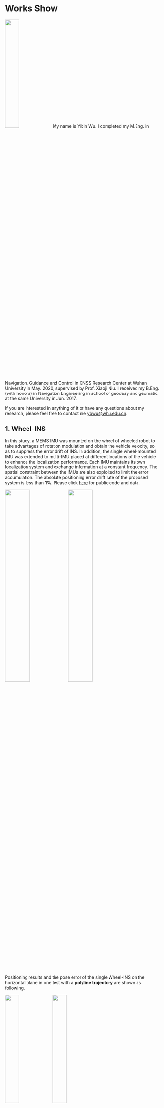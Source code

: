 # Works Show
<img src="https://s1.ax1x.com/2020/10/09/0rTNcV.jpg" width = 30% height = 30% />
My name is Yibin Wu. I completed my M.Eng. in Navigation, Guidance and Control in GNSS Research Center at Wuhan University in May. 2020, supervised by Prof. Xiaoji Niu. I received my B.Eng. (with honors) in Navigation Engineering in school of geodesy and geomatic at the same University in Jun. 2017. 

<br/>

If you are interested in anything of it or have any questions about my research, please feel free to contact me <ybwu@whu.edu.cn>. 
<br/>

## 1. Wheel-INS 
In this study, a MEMS IMU was mounted on the wheel of wheeled robot to take advantages of rotation modulation and obtain the vehicle velocity, so as to suppress the error drift of INS. In addition, the single wheel-mounted IMU was extended to multi-IMU placed at different locations of the vehicle to enhance the localization performance. Each IMU maintains its own localization system and exchange information at a constant frequency. The spatial constraint between the IMUs are also exploited to limit the error accumulation. The absolute positioning error drift rate of the proposed system is less than **1%**. Please click [here](https://github.com/i2Nav-WHU/Wheel-INS) for public code and data.

<img src="https://s1.ax1x.com/2020/10/09/0rgjJO.png" width = 40% height = 40% div align=left />
<img src="https://s1.ax1x.com/2020/10/09/0rgTy9.png" width = 40% height = 40% div align=center />
    
<br/>

Positioning results and the pose error of the single Wheel-INS on the horizontal plane  in one test with a **polyline trajectory** are shown as following. 

<img src="https://s1.ax1x.com/2020/10/09/0rgyss.png" width = 30% height = 30% div align=left />
<img src="https://s1.ax1x.com/2020/10/09/0rggZq.png" width = 30% height = 30% div align=center />              

<br/>

Positioning results and the pose error of the single Wheel-INS on the horizontal plane in one test with a **large-scale loop closure trajectory**  are shown as following. 

<br/>

<img src="https://s1.ax1x.com/2020/10/09/0rgbe1.png" width = 30% height = 30% div align=left />
<img src="https://s1.ax1x.com/2020/10/09/0rgqdx.png" width = 30% height = 30% div align=center />


### Papers (under review)
**Y. Wu**, X. Niu, and J. Kuang. "Wheel-INS2: Multiple MEMS IMU-based Dead Reckoning System for Wheeled Robots with Evaluation of Different IMU Configurations." [*arXiv*](https://arxiv.org/pdf/2012.10593.pdf)
<br/>
**Y. Wu**, X. Niu, and J. Kuang. "A Comparison of Three Measurement Models for the Wheel-mounted MEMS IMU-based Dead Reckoning System." [*arXiv*](https://arxiv.org/ftp/arxiv/papers/2012/2012.10589.pdf)
<br/>
X. Niu, **Y. Wu**, and J. Kuang. "Wheel-INS: A Wheel-mounted MEMS IMU-based Dead Reckoning System." [*arXiv*](https://arxiv.org/ftp/arxiv/papers/1912/1912.07805.pdf)

## 2. GNSS RTK/MEMS IMU/Odometer Integrated Navigation System
 This figure shows the positioning results of the designed GNSS RTK/MEMS IMU/odometer integrated navigation system comparing with GNSS/INS and GNSS/INS/NHC integrated navigation. The experiment was conducted at Wuhan city. The enlarged part of the trajectory in the figure is the end of a tunnel. It can be observed that the vehicle velocity along with non-holonomic constraints (NHCs) contribute significantly to suppressing the position error drift in GNSS-denied environments.
<br/>

<img src="https://s1.ax1x.com/2020/10/09/0rgfiT.png" width = 50% height = 50% />

<br/>

## 3. Pose estimation for UAV landing 

The idea of this study is to fuse the UAV pose retrieved by detecting the landing marker with the MEMS IMU data to obtain more precise, continuous and high-rate pose estimation for UAV landing. The related paper was published in [*Sensors*](https://doi.org/10.3390/s19245428). We also applied a patent based on this technique.
<br/>

## 4. GNSS/Visual/Inertial integrated navigation system

During my internship in Momenta, a startup focusing on self-driving technologies, I implemented a co-initialization algorithm for GNSS/Visual/Inertial integrated navigation. 

## 5. SLAM Learning

[***Formula Derivation and Analysis of the VINS-Mono***](https://arxiv.org/ftp/arxiv/papers/1912/1912.11986.pdf) is a study note of the [VINS-Mono](https://github.com/HKUST-Aerial-Robotics/VINS-Mono) (a state-of-the-art monocular VIO system ) with detailed formula derivation and analysis, which is completed by me independently.

[***Introduction of EPnP***](https://github.com/YibinWu/Works-Show/blob/master/Introduction%20of%20EPnP.pdf) in this repo is an introduction to the EPnP algorithm with detailed formula derivation.
<br/>

## 6. Some competition awards
6.1 **First prize (1.97%)** and  **Best Paper Award** in the 14th China Graduate Electronic Design Competition (*based on the work of Collaborative Precision Positioning and Navigation System of Robot*) (Aug.2019)

In this study, we built an autonomous-driving robot. A self-developed GNSS/MEMS IMU/odometer integrated navigation module was used to obtain real-time localization results. A 2D LiDAR was used to detect obstacles. And a camera was utilized to detect the lane line and markers to fuse with INS, so as to enhance the positioning performance. The artificial potential field method was introduced for path planning.

Here is a video illustrating our work. 

<a href="https://www.youtube.com/embed/3vmfz4duIoE" target="_blank"><img src="https://s1.ax1x.com/2020/10/09/0rgzSe.png" 
alt="robot" width = 40% height = 40% border="10" /></a>

<br/>

6.2 **Third prize** in the 6th China Graduate Contest on Smart-city Technology and Creative Design (*based on the work of express UAV*) (Aug.2019)

In this work, a drone was designed and developed for expressing delivery. It can automatically takeoff and fly to the previously set destination by GNSS/INS integrated positioning with collision avoidance by ultrasonic sensors, and then land on the pad by detecting the previously placed marker using onboard camera and IMU. The video shows the key technologies. 

<a href="https://www.youtube.com/embed/mQtUiN1oKXY" target="_blank"><img src="https://github.com/YibinWu/Works-Show/blob/master/img/ExpressUAV.png" 
alt="robot" width = 50% height = 50% border="10" /></a>
